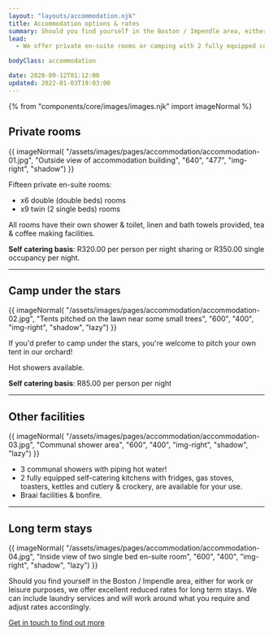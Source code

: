 ```yaml
---
layout: "layouts/accommodation.njk"
title: Accommodation options & rates
summary: Should you find yourself in the Boston / Impendle area, either for work or leisure purposes, we offer private en-suite rooms or camping with 2 fully equipped communal self catering kitchens.
lead:
  - We offer private en-suite rooms or camping with 2 fully equipped communal self catering kitchens.

bodyClass: accommodation

date: 2020-09-12T01:12:00
updated: 2022-01-03T19:03:00
---
```


{% from "components/core/images/images.njk" import imageNormal %}

## Private rooms

{{ imageNormal(
  "/assets/images/pages/accommodation/accommodation-01.jpg",
  "Outside view of accommodation building",
  "640",
  "477",
  "img-right",
  "shadow")
}}

Fifteen private en-suite rooms:

* x6 double (double beds) rooms
* x9 twin (2 single beds) rooms

All rooms have their own shower & toilet, linen and bath towels provided, tea & coffee making facilities.

**Self catering basis**: R320.00 per person per night sharing or R350.00 single occupancy per night.

---

## Camp under the stars

{{ imageNormal(
  "/assets/images/pages/accommodation/accommodation-02.jpg",
  "Tents pitched on the lawn near some small trees",
  "600",
  "400",
  "img-right",
  "shadow",
  "lazy")
}}

If you'd prefer to camp under the stars, you're welcome to pitch your own tent in our orchard!

Hot showers available.

**Self catering basis**: R85.00 per person per night

---

## Other facilities

{{ imageNormal(
  "/assets/images/pages/accommodation/accommodation-03.jpg",
  "Communal shower area",
  "600",
  "400",
  "img-right",
  "shadow",
  "lazy")
}}

* 3 communal showers with piping hot water!
* 2 fully equipped self-catering kitchens with fridges, gas stoves, toasters, kettles and cutlery & crockery, are available for your use.
* Braai facilities & bonfire.

---

## Long term stays

{{ imageNormal(
  "/assets/images/pages/accommodation/accommodation-04.jpg",
  "Inside view of two single bed en-suite room",
  "600",
  "400",
  "img-right",
  "shadow",
  "lazy")
}}

Should you find yourself in the Boston / Impendle area, either for work or leisure purposes, we offer excellent reduced rates for long term stays. We can include laundry services and will work around what you require and adjust rates accordingly.

[Get in touch to find out more][1]

[1]: /contact

